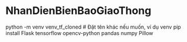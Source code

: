 ﻿# NhanDienBienBaoGiaoThong
python -m venv venv_tf_cloned  # Đặt tên khác nếu muốn, ví dụ venv
pip install Flask tensorflow opencv-python pandas numpy Pillow
